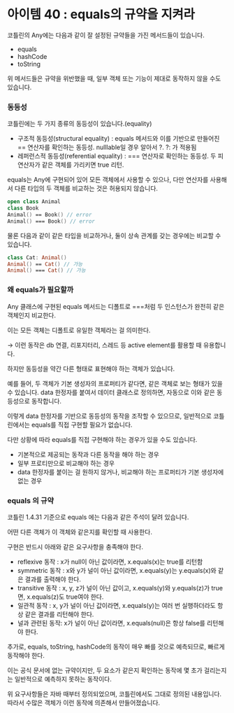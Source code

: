 # 아이템 40 : equals의 규약을 지켜라

코틀린의 Any에는 다음과 같이 잘 설정된 규약들을 가진 메서드들이 있습니다.

- equals
- hashCode
- toString

위 메서드들은 규약을 위반했을 때, 일부 객체 또는 기능이 제대로 동작하지 않을 수도 있습니다. 

### 동등성

코틀린에는 두 가지 종류의 동등성이 있습니다.(equality)

- 구조적 동등성(structural equality) : equals 메서드와 이를 기반으로 만들어진 == 연산자를 확인하는 동등성. nulllable일 경우 알아서 ?. ?: 가 적용됨
- 레퍼런스적 동등성(referential equality) : === 연산자로 확인하는 동등성. 두 피연산자가 같은 객체를 가리키면 true 리턴.

equals는 Any에 구현되어 있어 모든 객체에서 사용할 수 있으나, 다만 연산자를 사용해서 다른 타입의 두 객체를 비교하는 것은 허용되지 않습니다.

```kotlin
open class Animal
class Book
Animal() == Book() // error
Animal() === Book() // error
```

물론 다음과 같이 같은 타입을 비교하거나, 둘이 상속 관계를 갖는 경우에는 비교할 수 있습니다.

```kotlin
class Cat: Animal()
Animal() == Cat() // 가능
Animal() === Cat() // 가능
```

### 왜 equals가 필요할까

Any 클래스에 구현된 equals 메서드는 디폴트로 ===처럼 두 인스턴스가 완전히 같은 객체인지 비교한다. 

이는 모든 객체는 디폴트로 유일한 객체라는 걸 의미한다.

→ 이런 동작은 db 연결, 리포지터리, 스레드 등 active element를 활용할 때 유용합니다.

하지만 동등성을 약간 다른 형태로 표현해야 하는 객체가 있습니다.

예를 들어, 두 객체가 기본 생성자의 프로퍼티가 같다면, 같은 객체로 보는 형태가 있을 수 있습니다. data 한정자를 붙여서 데이터 클래스로 정의하면, 자동으로 이와 같은 동등성으로 동작합니다.

이렇게 data 한정자를 기반으로 동등성의 동작을 조작할 수 있으므로, 일반적으로 코틀린에서는 equals를 직접 구현할 필요가 없습니다. 

다만 상황에 따라 equals를 직접 구현해야 하는 경우가 있을 수도 있습니다. 

- 기본적으로 제공되는 동작과 다른 동작을 해야 하는 경우
- 일부 프로티만으로 비교해야 하는 경우
- data 한정자를 붙이는 걸 원하지 않거나, 비교해야 하는 프로퍼티가 기본 생성자에 없는 경우

### equals 의 규약

코틀린 1.4.31 기준으로 equals 에는 다음과 같은 주석이 달려 있습니다.

어떤 다른 객체가 이 객체와 같은지를 확인할 때 사용한다.

구현은 반드시 아래와 같은 요구사항을 충족해야 한다.

- reflexive 동작 : x가 null이 아닌 값이라면, x.equals(x)는 true를 리턴함
- symmetric 동작 : x와 y가 널이 아닌 값이라면, x.equals(y)는 y.equals(x)와 같은 결과를 출력해야 한다.
- transitive 동작 : x, y, z가 널이 아닌 값이고, x.equals(y)와 y.equals(z)가 true면, x.equals(z)도 true여야 한다.
- 일관적 동작 : x, y가 널이 아닌 값이라면, x.equals(y)는 여러 번 실행하더라도 항상 같은 결과를 리턴해야 한다.
- 널과 관련된 동작: x가 널이 아닌 값이라면, x.equals(null)은 항상 false를 리턴해야 한다.

추가로, equals, toString, hashCode의 동작이 매우 빠를 것으로 예측되므로, 빠르게 동작해야 한다.

이는 공식 문서에 없는 규약이지만, 두 요소가 같은지 확인하는 동작에 몇 초가 걸리는지는 일반적으로 예측하지 못하는 동작이다. 

위 요구사항들은 자바 때부터 정의되었으며, 코틀린에서도 그대로 정의된 내용입니다. 따라서 수많은 객체가 이런 동작에 의존해서 만들어졌습니다.